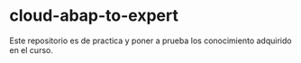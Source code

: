 # cloud-abap-to-expert
Este repositorio es de practica y poner a prueba los conocimiento adquirido en el curso.
